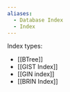 ```yaml
---
aliases:
  - Database Index
  - Index
---
```

Index types:
- [[BTree]]
- [[GIST Index]]
- [[GIN index]]
- [[BRIN Index]]
